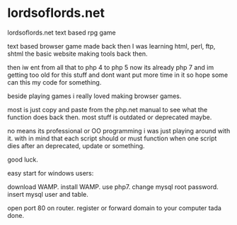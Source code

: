 # lordsoflords.net
lordsoflords.net text based rpg game

text based browser game made back then I was learning html, perl, ftp, shtml the basic website making tools back then.

then iw ent from all that to php 4 to php 5 now its already php 7 and im getting too old for this stuff and dont want
put more time in it so hope some can this my code for something.

beside playing games i really loved making browser games.

most is just copy and paste from the php.net manual to see what the function does back then.
most stuff is outdated or deprecated maybe.

no means its professional or OO programming i was just playing around with it.
with in mind that each script should or must function when one script dies after an deprecated, update or something.

good luck.



easy start for windows users:

download WAMP.
install WAMP.
use php7.
change mysql root password.
insert mysql user and table.

open port 80 on router.
register or forward domain to your computer tada done.
